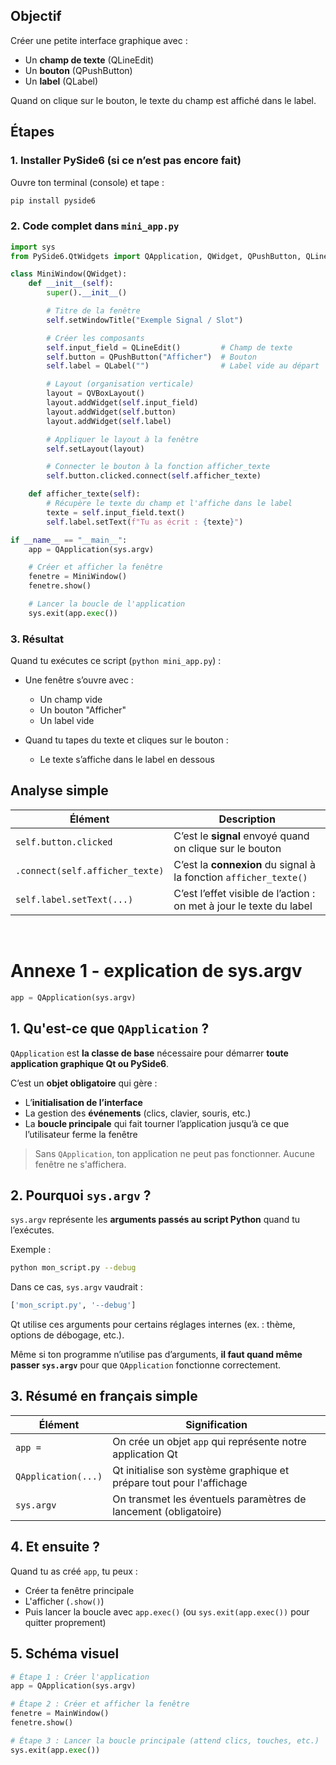 ## Objectif

Créer une petite interface graphique avec :

* Un **champ de texte** (QLineEdit)
* Un **bouton** (QPushButton)
* Un **label** (QLabel)

Quand on clique sur le bouton, le texte du champ est affiché dans le label.



## Étapes

### 1. Installer PySide6 (si ce n’est pas encore fait)

Ouvre ton terminal (console) et tape :

```bash
pip install pyside6
```



### 2. Code complet dans `mini_app.py`

```python
import sys
from PySide6.QtWidgets import QApplication, QWidget, QPushButton, QLineEdit, QLabel, QVBoxLayout

class MiniWindow(QWidget):
    def __init__(self):
        super().__init__()

        # Titre de la fenêtre
        self.setWindowTitle("Exemple Signal / Slot")

        # Créer les composants
        self.input_field = QLineEdit()         # Champ de texte
        self.button = QPushButton("Afficher")  # Bouton
        self.label = QLabel("")                # Label vide au départ

        # Layout (organisation verticale)
        layout = QVBoxLayout()
        layout.addWidget(self.input_field)
        layout.addWidget(self.button)
        layout.addWidget(self.label)

        # Appliquer le layout à la fenêtre
        self.setLayout(layout)

        # Connecter le bouton à la fonction afficher_texte
        self.button.clicked.connect(self.afficher_texte)

    def afficher_texte(self):
        # Récupère le texte du champ et l'affiche dans le label
        texte = self.input_field.text()
        self.label.setText(f"Tu as écrit : {texte}")

if __name__ == "__main__":
    app = QApplication(sys.argv)

    # Créer et afficher la fenêtre
    fenetre = MiniWindow()
    fenetre.show()

    # Lancer la boucle de l'application
    sys.exit(app.exec())
```



### 3. Résultat

Quand tu exécutes ce script (`python mini_app.py`) :

* Une fenêtre s’ouvre avec :

  * Un champ vide
  * Un bouton "Afficher"
  * Un label vide
* Quand tu tapes du texte et cliques sur le bouton :

  * Le texte s’affiche dans le label en dessous


## Analyse simple

| Élément                         | Description                                                         |
| ------------------------------- | ------------------------------------------------------------------- |
| `self.button.clicked`           | C’est le **signal** envoyé quand on clique sur le bouton            |
| `.connect(self.afficher_texte)` | C’est la **connexion** du signal à la fonction `afficher_texte()`   |
| `self.label.setText(...)`       | C’est l’effet visible de l’action : on met à jour le texte du label |



<br/>

# Annexe 1 - explication de sys.argv




```python
app = QApplication(sys.argv)
```



## 1. **Qu'est-ce que `QApplication` ?**

`QApplication` est **la classe de base** nécessaire pour démarrer **toute application graphique Qt ou PySide6**.

C’est un **objet obligatoire** qui gère :

* L’**initialisation de l’interface**
* La gestion des **événements** (clics, clavier, souris, etc.)
* La **boucle principale** qui fait tourner l’application jusqu’à ce que l’utilisateur ferme la fenêtre

> Sans `QApplication`, ton application ne peut pas fonctionner. Aucune fenêtre ne s'affichera.



## 2. **Pourquoi `sys.argv` ?**

`sys.argv` représente les **arguments passés au script Python** quand tu l’exécutes.

Exemple :

```bash
python mon_script.py --debug
```

Dans ce cas, `sys.argv` vaudrait :

```python
['mon_script.py', '--debug']
```

Qt utilise ces arguments pour certains réglages internes (ex. : thème, options de débogage, etc.).

Même si ton programme n’utilise pas d’arguments, **il faut quand même passer `sys.argv`** pour que `QApplication` fonctionne correctement.



## 3. **Résumé en français simple**

| Élément             | Signification                                                        |
| ------------------- | -------------------------------------------------------------------- |
| `app =`             | On crée un objet `app` qui représente notre application Qt           |
| `QApplication(...)` | Qt initialise son système graphique et prépare tout pour l'affichage |
| `sys.argv`          | On transmet les éventuels paramètres de lancement (obligatoire)      |


## 4. **Et ensuite ?**

Quand tu as créé `app`, tu peux :

* Créer ta fenêtre principale
* L'afficher (`.show()`)
* Puis lancer la boucle avec `app.exec()` (ou `sys.exit(app.exec())` pour quitter proprement)


## 5. Schéma visuel

```python
# Étape 1 : Créer l'application
app = QApplication(sys.argv)

# Étape 2 : Créer et afficher la fenêtre
fenetre = MainWindow()
fenetre.show()

# Étape 3 : Lancer la boucle principale (attend clics, touches, etc.)
sys.exit(app.exec())
```



